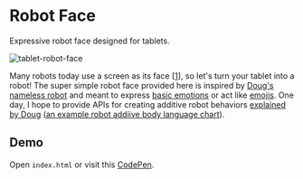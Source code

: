 #  Robot Face

Expressive robot face designed for tablets.

![tablet-robot-face](https://user-images.githubusercontent.com/6210380/46779208-ac8ab900-cccb-11e8-88c3-886af4faf6ea.gif)

Many robots today use a screen as its face [[1](https://dl.acm.org/citation.cfm?id=3171286)], so let's turn your tablet into a robot! The super simple robot face provided here is inspired by [Doug's nameless robot](http://www.ezmicro.com/robot/images/EyesPlus1_001.jpg) and meant to express [basic emotions](http://changingminds.org/explanations/emotions/basic%20emotions.htm) or act like [emojis](https://blog.emojipedia.org/whatsapp-unveils-its-own-emojis/). One day, I hope to provide APIs for creating additive robot behaviors [explained by Doug](http://www.ezmicro.com/robot/index.html) ([an example robot addiive body language chart](http://www.ezmicro.com/robot/flowWake.bmp)).

## Demo

Open `index.html` or visit this [CodePen](https://codepen.io/mjyc/pen/gKaxzQ).
